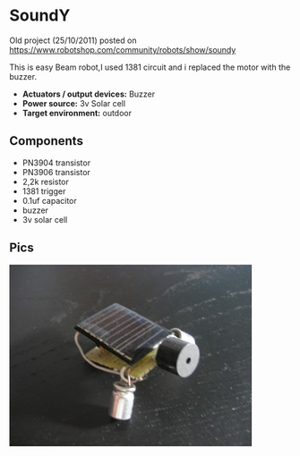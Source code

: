 # SoundY

Old project (25/10/2011) posted on https://www.robotshop.com/community/robots/show/soundy

This is easy Beam robot,I used 1381 circuit and i replaced the motor with the buzzer.

- **Actuators / output devices:** Buzzer
- **Power source:** 3v Solar cell
- **Target environment:** outdoor

## Components

- PN3904 transistor
- PN3906 transistor
- 2,2k resistor
- 1381 trigger
- 0.1uf capacitor
- buzzer
- 3v solar cell 

## Pics

![](https://github.com/AndreAzzalin/SoundY/blob/main/Immagine1.jpg)

